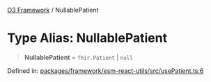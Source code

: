 [O3 Framework](../API.md) / NullablePatient

# Type Alias: NullablePatient

> **NullablePatient** = `fhir.Patient` \| `null`

Defined in: [packages/framework/esm-react-utils/src/usePatient.ts:6](https://github.com/UjjawalPrabhat/openmrs-esm-core/blob/main/packages/framework/esm-react-utils/src/usePatient.ts#L6)
